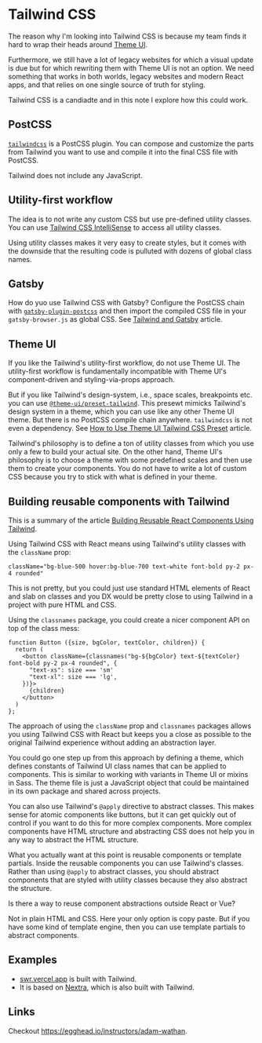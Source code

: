 # Tailwind CSS

The reason why I'm looking into Tailwind CSS is because my team finds it hard to
wrap their heads around [Theme UI](https://theme-ui.com/home).

Furthermore, we still have a lot of legacy websites for which a visual update is
due but for which rewriting them with Theme UI is not an option. We need
something that works in both worlds, legacy websites and modern React apps, and
that relies on one single source of truth for styling.

Tailwind CSS is a candiadte and in this note I explore how this could work.

## PostCSS

[`tailwindcss`](https://www.npmjs.com/package/tailwindcss) is a PostCSS plugin.
You can compose and customize the parts from Tailwind you want to use and
compile it into the final CSS file with PostCSS.

Tailwind does not include any JavaScript.

## Utility-first workflow

The idea is to not write any custom CSS but use pre-defined utility classes. You
can use
[Tailwind CSS IntelliSense](https://marketplace.visualstudio.com/items?itemName=bradlc.vscode-tailwindcss)
to access all utility classes.

Using utility classes makes it very easy to create styles, but it comes with the
downside that the resulting code is pulluted with dozens of global class names.

## Gatsby

How do yuo use Tailwind CSS with Gatsby? Configure the PostCSS chain with
[`gatsby-plugin-postcss`](https://www.gatsbyjs.org/packages/gatsby-plugin-postcss/)
and then import the compiled CSS file in your `gatsby-browser.js` as global CSS.
See
[Tailwind and Gatsby](https://hashinteractive.com/blog/tailwind-css-and-gatsby-in-under-5-minutes/)
article.

## Theme UI

If you like the Tailwind's utility-first workflow, do not use Theme UI. The
utility-first workflow is fundamentally incompatible with Theme UI's
component-driven and styling-via-props approach.

But if you like Tailwind's design-system, i.e., space scales, breakpoints etc.
you can use
[`@theme-ui/preset-tailwind`](https://github.com/system-ui/theme-ui/tree/master/packages/preset-tailwind).
This presewt mimicks Tailwind's design system in a theme, which you can use like
any other Theme UI theme. But there is no PostCSS compile chain anywhere.
`tailwindcss` is not even a dependency. See
[How to Use Theme UI Tailwind CSS Preset](https://hashinteractive.com/blog/how-to-use-theme-ui-tailwind-css-preset/)
article.

Tailwind's philosophy is to define a ton of utility classes from which you use
only a few to build your actual site. On the other hand, Theme UI's philosophy
is to choose a theme with some predefined scales and then use them to create
your components. You do not have to write a lot of custom CSS because you try to
stick with what is defined in your theme.

## Building reusable components with Tailwind

This is a summary of the article
[Building Reusable React Components Using Tailwind](https://www.smashingmagazine.com/2020/05/reusable-react-components-tailwind/).

Using Tailwind CSS with React means using Tailwind's utility classes with the
`className` prop:

```
className="bg-blue-500 hover:bg-blue-700 text-white font-bold py-2 px-4 rounded"
```

This is not pretty, but you could just use standard HTML elements of React and
slab on classes and you DX would be pretty close to using Tailwind in a project
with pure HTML and CSS.

Using the `classnames` package, you could create a nicer component API on top of
the class mess:

```
function Button ({size, bgColor, textColor, children}) {
  return (
    <button className={classnames("bg-${bgColor} text-${textColor} font-bold py-2 px-4 rounded", {
      "text-xs": size === 'sm'
      "text-xl": size === 'lg',
    })}>
      {children}
    </button>
  )
};
```

The approach of using the `className` prop and `classnames` packages allows you
using Tailwind CSS with React but keeps you a close as possible to the original
Tailwind experience without adding an abstraction layer.

You could go one step up from this approach by defining a theme, which defines
constants of Tailwind UI class names that can be applied to components. This is
similar to working with variants in Theme UI or mixins in Sass. The theme file
is just a JavaScript object that could be maintained in its own package and
shared across projects.

You can also use Tailwind's `@apply` directive to abstract classes. This makes
sense for atomic components like buttons, but it can get quickly out of control
if you want to do this for more complex components. More complex components have
HTML structure and abstracting CSS does not help you in any way to abstract the
HTML structure.

What you actually want at this point is reusable components or template
partials. Inside the reusable components you can use Tailwind's classes. Rather
than using `@apply` to abstract classes, you should abstract components that are
styled with utility classes because they also abstract the structure.

Is there a way to reuse component abstractions outside React or Vue?

Not in plain HTML and CSS. Here your only option is copy paste. But if you have
some kind of template engine, then you can use template partials to abstract
components.

## Examples

- [swr.vercel.app](https://github.com/vercel/swr-site) is built with Tailwind.
- It is based on [Nextra](https://github.com/shuding/nextra), which is also
  built with Tailwind.

## Links

Checkout https://egghead.io/instructors/adam-wathan.
